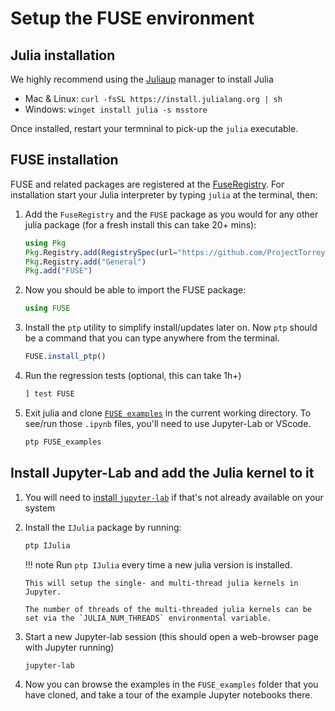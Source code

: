 # Setup the FUSE environment

## Julia installation

We highly recommend using the [Juliaup](https://github.com/JuliaLang/juliaup) manager to install Julia
* Mac & Linux: `curl -fsSL https://install.julialang.org | sh`
* Windows: `winget install julia -s msstore`

Once installed, restart your termninal to pick-up the `julia` executable.

## FUSE installation

FUSE and related packages are registered at the [FuseRegistry](https://github.com/ProjectTorreyPines/FuseRegistry.jl/).
For installation start your Julia interpreter by typing `julia` at the terminal, then:

1. Add the `FuseRegistry` and the `FUSE` package as you would for any other julia package (for a fresh install this can take 20+ mins):

   ```julia
   using Pkg
   Pkg.Registry.add(RegistrySpec(url="https://github.com/ProjectTorreyPines/FuseRegistry.jl.git"))
   Pkg.Registry.add("General")
   Pkg.add("FUSE")
   ```

1. Now you should be able to import the FUSE package:

   ```julia
   using FUSE
   ```

1. Install the `ptp` utility to simplify install/updates later on. Now `ptp` should be a command that you can type anywhere from the terminal.

   ```julia
   FUSE.install_ptp()
   ```

1. Run the regression tests (optional, this can take 1h+)

    ```julia
    ] test FUSE
    ```

1. Exit julia and clone [`FUSE examples`](https://github.com/ProjectTorreyPines/FUSE_examples) in the current working directory. To see/run those `.ipynb` files, you'll need to use Jupyter-Lab or VScode.

   ```bash
   ptp FUSE_examples
   ```

## Install Jupyter-Lab and add the Julia kernel to it
1. You will need to [install `jupyter-lab`](https://jupyterlab.readthedocs.io/en/stable/getting_started/installation.html) if that's not already available on your system 

1. Install the `IJulia` package by running:

   ```bash
   ptp IJulia
   ```

   !!! note
       Run `ptp IJulia` every time a new julia version is installed.

       This will setup the single- and multi-thread julia kernels in Jupyter.

       The number of threads of the multi-threaded julia kernels can be set via the `JULIA_NUM_THREADS` environmental variable.

1. Start a new Jupyter-lab session (this should open a web-browser page with Jupyter running)

   ```bash
   jupyter-lab
   ```

1.  Now you can browse the examples in the `FUSE_examples` folder that you have cloned, and take a tour of the example Jupyter notebooks there.
